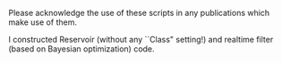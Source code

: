 Please acknowledge the use of these scripts in any publications which make use of them.

I constructed Reservoir (without any ``Class" setting!) and realtime filter (based on Bayesian optimization) code. 
